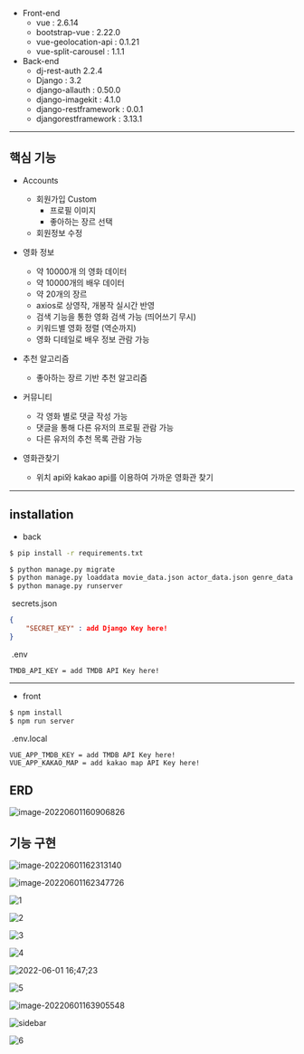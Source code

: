 - Front-end
  - vue : 2.6.14
  - bootstrap-vue : 2.22.0
  - vue-geolocation-api : 0.1.21
  - vue-split-carousel : 1.1.1
- Back-end
  * dj-rest-auth      2.2.4
  * Django : 3.2
  * django-allauth : 0.50.0
  * django-imagekit : 4.1.0
  * django-restframework : 0.0.1
  * djangorestframework : 3.13.1

---

## 핵심 기능

* Accounts
  * 회원가입 Custom
    * 프로필 이미지
    * 좋아하는 장르 선택
  * 회원정보 수정

* 영화 정보
  * 약 10000개 의 영화 데이터
  * 약 10000개의 배우 데이터
  * 약 20개의 장르
  * axios로 상영작, 개봉작 실시간 반영
  * 검색 기능을 통한 영화 검색 가능 (띄어쓰기 무시)
  * 키워드별 영화 정렬 (역순까지)
  * 영화 디테일로 배우 정보 관람 가능
* 추천 알고리즘
  * 좋아하는 장르 기반 추천 알고리즘
* 커뮤니티
  * 각 영화 별로 댓글 작성 가능
  * 댓글을 통해 다른 유저의 프로필 관람 가능
  * 다른 유저의 추천 목록 관람 가능
* 영화관찾기
  * 위치 api와 kakao api를 이용하여 가까운 영화관 찾기



---

## installation

* back

```bash
$ pip install -r requirements.txt
```

```bash
$ python manage.py migrate
$ python manage.py loaddata movie_data.json actor_data.json genre_data.json
$ python manage.py runserver
```

​		secrets.json

```json
{
    "SECRET_KEY" : add Django Key here!
}
```

​		.env

```
TMDB_API_KEY = add TMDB API Key here!
```

---

* front

```bash
$ npm install
$ npm run server
```

​		.env.local

```
VUE_APP_TMDB_KEY = add TMDB API Key here!
VUE_APP_KAKAO_MAP = add kakao map API Key here!
```



## ERD

![image-20220601160906826](https://github.com/ssafyFirst/.github/blob/main/profile/README.assets/image-20220601160906826.png)



## 기능 구현

![image-20220601162313140](https://github.com/ssafyFirst/.github/blob/main/profile/README.assets/image-20220601162313140.png)



![image-20220601162347726](https://github.com/ssafyFirst/.github/blob/main/profile/README.assets/image-20220601162347726.png)











![1](https://github.com/ssafyFirst/.github/blob/main/profile/README.assets/1.gif)









![2](https://github.com/ssafyFirst/.github/blob/main/profile/README.assets/2.gif)









![3](https://github.com/ssafyFirst/.github/blob/main/profile/README.assets/3.gif)





![4](https://github.com/ssafyFirst/.github/blob/main/profile/README.assets/4.gif)







![2022-06-01 16;47;23](https://github.com/ssafyFirst/.github/blob/main/profile/README.assets/7.gif)















![5](https://github.com/ssafyFirst/.github/blob/main/profile/README.assets/5.gif)













![image-20220601163905548](https://github.com/ssafyFirst/.github/blob/main/profile/README.assets/image-20220601163905548.png)







![sidebar](https://github.com/ssafyFirst/.github/blob/main/profile/README.assets/map.PNG)







![6](https://github.com/ssafyFirst/.github/blob/main/profile/README.assets/6.gif)
